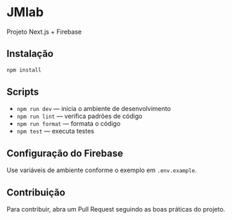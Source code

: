 # JMlab

Projeto Next.js + Firebase

## Instalação
```bash
npm install
```

## Scripts
- `npm run dev` — inicia o ambiente de desenvolvimento
- `npm run lint` — verifica padrões de código
- `npm run format` — formata o código
- `npm test` — executa testes

## Configuração do Firebase
Use variáveis de ambiente conforme o exemplo em `.env.example`.

## Contribuição
Para contribuir, abra um Pull Request seguindo as boas práticas do projeto.